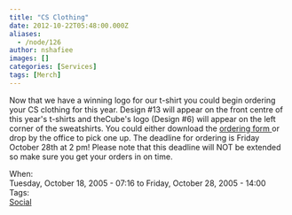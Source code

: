 ```yaml
---
title: "CS Clothing"
date: 2012-10-22T05:48:00.000Z
aliases:
  - /node/126
author: nshafiee
images: []
categories: [Services]
tags: [Merch]
---
```


<div class="field field-name-body field-type-text-with-summary field-label-hidden"><div class="field-items"><div class="field-item even"><p>Now that we have a winning logo for our t-shirt you could begin ordering your CS clothing for this year. Design #13 will appear on the front centre of this year&apos;s t-shirts and theCube&apos;s logo (Design #6) will appear on the left corner of the sweatshirts. You could either download the <a href="/files/OrderFormCorrected.pdf">ordering form </a> or drop by the office to pick one up. The deadline for ordering is Friday October 28th at 2 pm! Please note that this deadline will NOT be extended so make sure you get your orders in on time.</p>
</div></div></div><div class="field field-name-field-dates field-type-datetime field-label-above"><div class="field-label">When:&#xA0;</div><div class="field-items"><div class="field-item even"><span class="date-display-range"><span class="date-display-start">Tuesday, October 18, 2005 - 07:16</span> to <span class="date-display-end">Friday, October 28, 2005 - 14:00</span></span></div></div></div>    <footer>
    <div class="field field-name-field-tags field-type-taxonomy-term-reference field-label-above"><div class="field-label">Tags:&#xA0;</div><div class="field-items"><div class="field-item even"><a href="/social">Social</a></div></div></div>      </footer>
